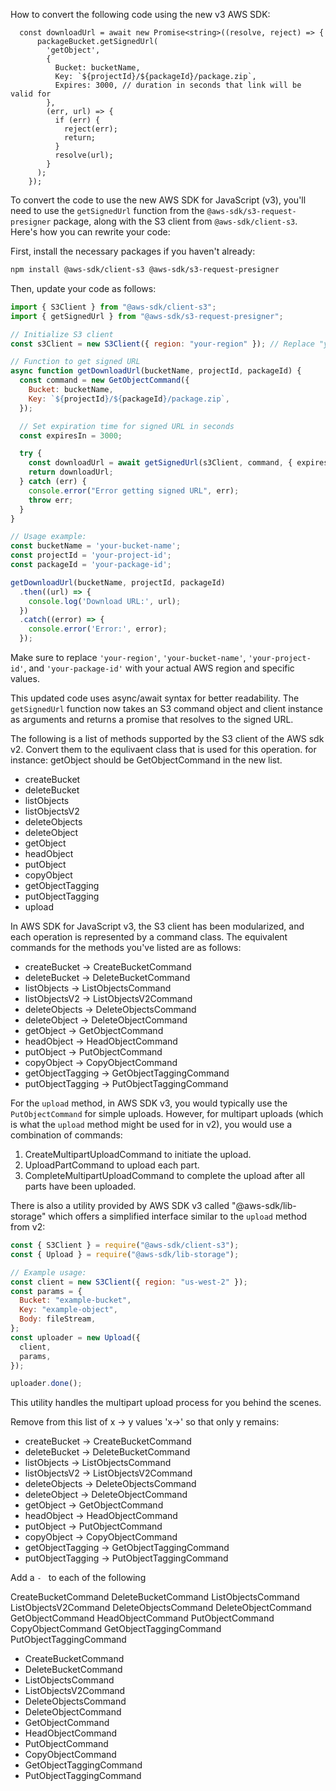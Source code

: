 
How to convert the following code using the new v3 AWS SDK:

```
  const downloadUrl = await new Promise<string>((resolve, reject) => {
      packageBucket.getSignedUrl(
        'getObject',
        {
          Bucket: bucketName,
          Key: `${projectId}/${packageId}/package.zip`,
          Expires: 3000, // duration in seconds that link will be valid for
        },
        (err, url) => {
          if (err) {
            reject(err);
            return;
          }
          resolve(url);
        }
      );
    });
```


To convert the code to use the new AWS SDK for JavaScript (v3), you'll need to use the `getSignedUrl` function from the `@aws-sdk/s3-request-presigner` package, along with the S3 client from `@aws-sdk/client-s3`. Here's how you can rewrite your code:

First, install the necessary packages if you haven't already:

```sh
npm install @aws-sdk/client-s3 @aws-sdk/s3-request-presigner
```

Then, update your code as follows:

```javascript
import { S3Client } from "@aws-sdk/client-s3";
import { getSignedUrl } from "@aws-sdk/s3-request-presigner";

// Initialize S3 client
const s3Client = new S3Client({ region: "your-region" }); // Replace "your-region" with your actual region

// Function to get signed URL
async function getDownloadUrl(bucketName, projectId, packageId) {
  const command = new GetObjectCommand({
    Bucket: bucketName,
    Key: `${projectId}/${packageId}/package.zip`,
  });

  // Set expiration time for signed URL in seconds
  const expiresIn = 3000;

  try {
    const downloadUrl = await getSignedUrl(s3Client, command, { expiresIn });
    return downloadUrl;
  } catch (err) {
    console.error("Error getting signed URL", err);
    throw err;
  }
}

// Usage example:
const bucketName = 'your-bucket-name';
const projectId = 'your-project-id';
const packageId = 'your-package-id';

getDownloadUrl(bucketName, projectId, packageId)
  .then((url) => {
    console.log('Download URL:', url);
  })
  .catch((error) => {
    console.error('Error:', error);
  });
```

Make sure to replace `'your-region'`, `'your-bucket-name'`, `'your-project-id'`, and `'your-package-id'` with your actual AWS region and specific values.

This updated code uses async/await syntax for better readability. The `getSignedUrl` function now takes an S3 command object and client instance as arguments and returns a promise that resolves to the signed URL.


The following is a list of methods supported by the S3 client of the AWS sdk v2. Convert them to the equlivaent class that is used for this operation. for instance: getObject should be GetObjectCommand in the new list.

- createBucket
- deleteBucket
- listObjects
- listObjectsV2
- deleteObjects
- deleteObject
- getObject
- headObject
- putObject
- copyObject
- getObjectTagging
- putObjectTagging
- upload


In AWS SDK for JavaScript v3, the S3 client has been modularized, and each operation is represented by a command class. The equivalent commands for the methods you've listed are as follows:

- createBucket -> CreateBucketCommand
- deleteBucket -> DeleteBucketCommand
- listObjects -> ListObjectsCommand
- listObjectsV2 -> ListObjectsV2Command
- deleteObjects -> DeleteObjectsCommand
- deleteObject -> DeleteObjectCommand
- getObject -> GetObjectCommand
- headObject -> HeadObjectCommand
- putObject -> PutObjectCommand
- copyObject -> CopyObjectCommand
- getObjectTagging -> GetObjectTaggingCommand
- putObjectTagging -> PutObjectTaggingCommand

For the `upload` method, in AWS SDK v3, you would typically use the `PutObjectCommand` for simple uploads. However, for multipart uploads (which is what the `upload` method might be used for in v2), you would use a combination of commands:

1. CreateMultipartUploadCommand to initiate the upload.
2. UploadPartCommand to upload each part.
3. CompleteMultipartUploadCommand to complete the upload after all parts have been uploaded.

There is also a utility provided by AWS SDK v3 called "@aws-sdk/lib-storage" which offers a simplified interface similar to the `upload` method from v2:

```javascript
const { S3Client } = require("@aws-sdk/client-s3");
const { Upload } = require("@aws-sdk/lib-storage");

// Example usage:
const client = new S3Client({ region: "us-west-2" });
const params = {
  Bucket: "example-bucket",
  Key: "example-object",
  Body: fileStream,
};
const uploader = new Upload({
  client,
  params,
});

uploader.done();
```

This utility handles the multipart upload process for you behind the scenes.


Remove from this list of x -> y values 'x->' so that only y remains:

- createBucket -> CreateBucketCommand
- deleteBucket -> DeleteBucketCommand
- listObjects -> ListObjectsCommand
- listObjectsV2 -> ListObjectsV2Command
- deleteObjects -> DeleteObjectsCommand
- deleteObject -> DeleteObjectCommand
- getObject -> GetObjectCommand
- headObject -> HeadObjectCommand
- putObject -> PutObjectCommand
- copyObject -> CopyObjectCommand
- getObjectTagging -> GetObjectTaggingCommand
- putObjectTagging -> PutObjectTaggingCommand

Add a `- ` to each of the following

CreateBucketCommand
DeleteBucketCommand
ListObjectsCommand
ListObjectsV2Command
DeleteObjectsCommand
DeleteObjectCommand
GetObjectCommand
HeadObjectCommand
PutObjectCommand
CopyObjectCommand
GetObjectTaggingCommand
PutObjectTaggingCommand

 - CreateBucketCommand
- DeleteBucketCommand
- ListObjectsCommand
- ListObjectsV2Command
- DeleteObjectsCommand
- DeleteObjectCommand
- GetObjectCommand
- HeadObjectCommand
- PutObjectCommand
- CopyObjectCommand
- GetObjectTaggingCommand
- PutObjectTaggingCommand